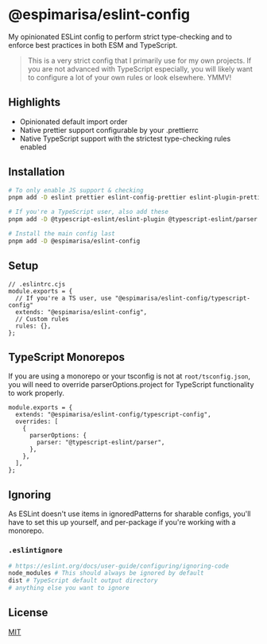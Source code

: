 # @espimarisa/eslint-config

My opinionated ESLint config to perform strict type-checking and to enforce best practices in both ESM and TypeScript.

> This is a very strict config that I primarily use for my own projects. If you are not advanced with TypeScript especially, you will likely want to configure a lot of your own rules or look elsewhere. YMMV!

## Highlights

- Opinionated default import order
- Native prettier support configurable by your .prettierrc
- Native TypeScript support with the strictest type-checking rules enabled

## Installation

```sh
# To only enable JS support & checking
pnpm add -D eslint prettier eslint-config-prettier eslint-plugin-prettier eslint-plugin-import eslint-plugin-unicorn eslint-plugin-n eslint-plugin-promise eslint-plugin-security

# If you're a TypeScript user, also add these
pnpm add -D @typescript-eslint/eslint-plugin @typescript-eslint/parser eslint-import-resolver-typescript

# Install the main config last
pnpm add -D @espimarisa/eslint-config
```

## Setup

```JS
// .eslintrc.cjs
module.exports = {
  // If you're a TS user, use "@espimarisa/eslint-config/typescript-config"
  extends: "@espimarisa/eslint-config",
  // Custom rules
  rules: {},
};
```

## TypeScript Monorepos

If you are using a monorepo or your tsconfig is not at `root/tsconfig.json`, you will need to override parserOptions.project for TypeScript functionality to work properly.

```JS
module.exports = {
  extends: "@espimarisa/eslint-config/typescript-config",
  overrides: [
    {
      parserOptions: {
        parser: "@typescript-eslint/parser",
      },
    },
  ],
};
```

## Ignoring

As ESLint doesn't use items in ignoredPatterns for sharable configs, you'll have to set this up yourself, and per-package if you're working with a monorepo.

### `.eslintignore`

```sh
# https://eslint.org/docs/user-guide/configuring/ignoring-code
node_modules # This should always be ignored by default
dist # TypeScript default output directory
# anything else you want to ignore
```

## License

[MIT][license]

[license]: LICENSE "A link to the project license."
